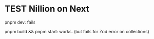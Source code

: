 # TEST Nillion on Next

pnpm dev: fails

pnpm build && pnpm start: works. 
(but fails for Zod error on collections)
